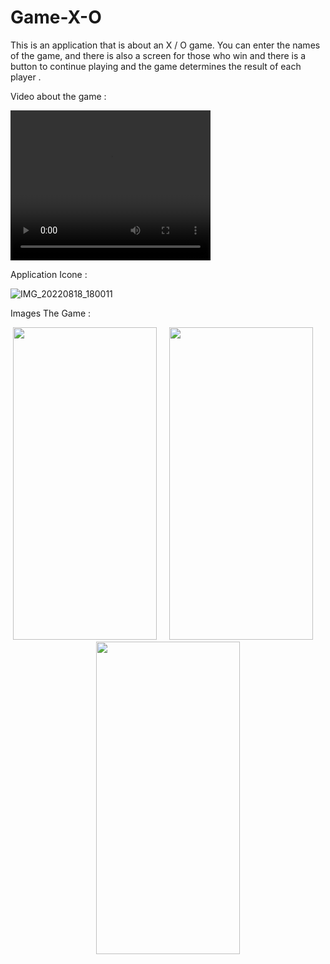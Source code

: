 # Game-X-O
This is an application that is about an X / O game. 
You can enter the names of the game, and there is also a screen for those who win and there is a button to continue playing and
the game determines the result of each player .

Video about the game :

<video align="center" width="320" height="240" controls>
  <source src="https://user-images.githubusercontent.com/76782050/185623943-96f61e49-eeb2-4295-bf4b-e72978276ee3.mp4" type="video/mp4">
Your browser does not support the video tag.
</video> 

<!-- https://user-images.githubusercontent.com/76782050/185623943-96f61e49-eeb2-4295-bf4b-e72978276ee3.mp4 -->


Application Icone :

![IMG_20220818_180011](https://user-images.githubusercontent.com/76782050/185624600-1985a094-7b1a-4cff-8907-c713bfc7bc93.jpg)

Images The Game :

<p align="center">
<img src="https://user-images.githubusercontent.com/76782050/176431759-144c1f2b-494d-434f-80bd-0e509a553341.jpg" width="230" height="500" />
 <span> &nbsp;  &nbsp; </span>
<img src="https://user-images.githubusercontent.com/76782050/176431781-1a6f38b4-f297-45ea-b7c5-03f15ddcebbb.jpg" width="230" height="500" />
 <span> &nbsp;  &nbsp; </span>
<img src="https://user-images.githubusercontent.com/76782050/176432086-1511cee5-7a13-4580-8ca9-606450240175.jpg" width="230" height="500" />
</p>
